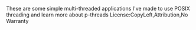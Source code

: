 These are some simple multi-threaded applications I've made to use POSIX threading and learn more about p-threads
License:CopyLeft,Attribution,No Warranty

